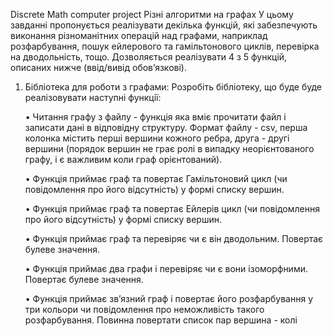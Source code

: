 Discrete Math computer project
Рiзнi алгоритми на графах
У цьому завданнi пропонується реалiзувати декiлька функцiй, якi забезпечують виконання рiзноманiтних
операцiй над графами, наприклад розфарбування, пошук ейлерового та гамiльтонового циклiв, перевiрка
на дводольнiсть, тощо. Дозволяється реалiзувати 4 з 5 функцiй, описаних нижче (ввiд/вивiд обов’язковi).
1. Бiблiотека для роботи з графами: Розробiть бiблiотеку, що буде буде реалiзовувати наступнi функцiї:

    • Читання графу з файлу - функцiя яка вмiє прочитати файл i записати данi в вiдповiдну структуру. Формат файлу - csv, перша колонка мiстить першi вершини кожного ребра, друга - другi вершини (порядок вершин не грає ролi в випадку неорiєнтованого графу, i є важливим коли граф орiєнтований).

    • Функцiя приймає граф та повертає Гамiльтоновий цикл (чи повiдомлення про його вiдсутнiсть) у формi списку вершин.

    • Функцiя приймає граф та повертає Ейлерiв цикл (чи повiдомлення про його вiдсутнiсть) у формi списку вершин.

    • Функцiя приймає граф та перевiряє чи є вiн дводольним. Повертає булеве значення.

    • Функцiя приймає два графи i перевiряє чи є вони iзоморфними. Повертає булеве значення.

    • Функцiя приймає зв’язний граф i повертає його розфарбування у три кольори чи повiдомлення про неможливiсть такого розфарбування. Повинна повертати список пар вершина - колi
